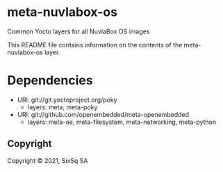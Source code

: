 # meta-nuvlabox-os
Common Yocto layers for all NuvlaBox OS images

This README file contains information on the contents of the meta-nuvlabox-os layer.


# Dependencies


 - URI: git://git.yoctoproject.org/poky
   - layers: meta, meta-poky
 - URI: git://github.com/openembedded/meta-openembedded
   - layers: meta-oe, meta-filesystem, meta-networking, meta-python

## Copyright

Copyright &copy; 2021, SixSq SA
